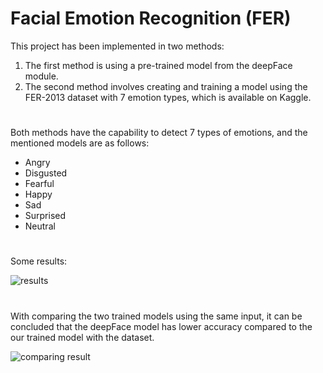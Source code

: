 # Facial Emotion Recognition (FER)
This project has been implemented in two methods: 

1. The first method is using a pre-trained model from the deepFace module.
2. The second method involves creating and training a model using the FER-2013 dataset with 7 emotion types, which is available on Kaggle.

#

Both methods have the capability to detect 7 types of emotions, and the mentioned models are as follows:
* Angry
* Disgusted
* Fearful
* Happy
* Sad
* Surprised
* Neutral
  
#

Some results:

![results](https://github.com/Hpouralireza/Facial_Emotion_Recognition/assets/47522202/74027aa9-4a13-4082-ad03-a4dc25d0dd1b)

#

With comparing the two trained models using the same input, it can be concluded that the deepFace model has lower accuracy compared to the our trained model with the dataset.

![comparing result](https://github.com/Hpouralireza/Facial_Emotion_Recognition/assets/47522202/c56de33f-a382-40a7-8d26-e5596aba0a97)

